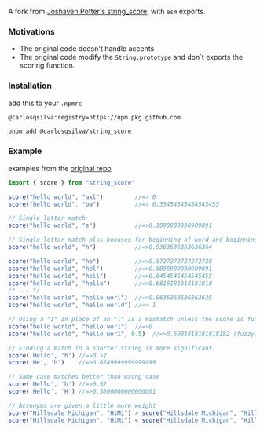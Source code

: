 A fork from [Joshaven Potter's string_score](https://github.com/joshaven/string_score), with `esm` exports.

### Motivations
- The original code doesn't handle accents
- The original code modify the `String.prototype` and don`t exports the scoring function.

### Installation
add this to your `.npmrc`
```
@carlosqsilva:registry=https://npm.pkg.github.com
```

```sh
pnpm add @carlosqsilva/string_score
```

### Example
examples from the [original repo](https://github.com/joshaven/string_score)

```js
import { score } from "string_score"

score("hello world", "axl")         //=> 0
score("hello world", "ow")          //=> 0.35454545454545455

// Single letter match
score("hello world", "e")           //=>0.1090909090909091

// Single letter match plus bonuses for beginning of word and beginning of phrase
score("hello world", "h")           //=>0.5363636363636364

score("hello world", "he")          //=>0.5727272727272728
score("hello world", "hel")         //=>0.6090909090909091
score("hello world", "hell")        //=>0.6454545454545455
score("hello world", "hello")       //=>0.6818181818181818
/* ... */
score("hello world", "hello worl")  //=>0.8636363636363635
score("hello world", "hello world") //=> 1

// Using a "1" in place of an "l" is a mismatch unless the score is fuzzy
score("hello world", "hello wor1")  //=>0
score("hello world", "hello wor1", 0.5)  //=>0.6081818181818182 (fuzzy)

// Finding a match in a shorter string is more significant.
score('Hello', 'h') //=>0.52
score('He', 'h')    //=>0.6249999999999999

// Same case matches better than wrong case
score('Hello', 'h') //=>0.52
score('Hello', 'H') //=>0.5800000000000001

// Acronyms are given a little more weight
score("Hillsdale Michigan", "HiMi") > score("Hillsdale Michigan", "Hills")
score("Hillsdale Michigan", "HiMi") < score("Hillsdale Michigan", "Hillsd")
```
